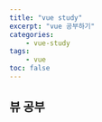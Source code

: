 ```yaml
--- 
title: "vue study" 
excerpt: "vue 공부하기"
categories: 
    - vue-study
tags: 
    - vue
toc: false
--- 
```

## 뷰 공부





